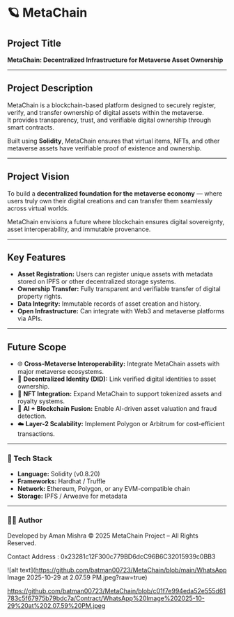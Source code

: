 # 🪐 MetaChain

## Project Title
**MetaChain: Decentralized Infrastructure for Metaverse Asset Ownership**

---

## Project Description
MetaChain is a blockchain-based platform designed to securely register, verify, and transfer ownership of digital assets within the metaverse.  
It provides transparency, trust, and verifiable digital ownership through smart contracts.

Built using **Solidity**, MetaChain ensures that virtual items, NFTs, and other metaverse assets have verifiable proof of existence and ownership.

---

## Project Vision
To build a **decentralized foundation for the metaverse economy** — where users truly own their digital creations and can transfer them seamlessly across virtual worlds.

MetaChain envisions a future where blockchain ensures digital sovereignty, asset interoperability, and immutable provenance.

---

## Key Features
- **Asset Registration:** Users can register unique assets with metadata stored on IPFS or other decentralized storage systems.  
- **Ownership Transfer:** Fully transparent and verifiable transfer of digital property rights.  
- **Data Integrity:** Immutable records of asset creation and history.  
- **Open Infrastructure:** Can integrate with Web3 and metaverse platforms via APIs.

---

## Future Scope
- 🌐 **Cross-Metaverse Interoperability:** Integrate MetaChain assets with major metaverse ecosystems.  
- 🔐 **Decentralized Identity (DID):** Link verified digital identities to asset ownership.  
- 💱 **NFT Integration:** Expand MetaChain to support tokenized assets and royalty systems.  
- 🤖 **AI + Blockchain Fusion:** Enable AI-driven asset valuation and fraud detection.  
- ☁️ **Layer-2 Scalability:** Implement Polygon or Arbitrum for cost-efficient transactions.

---

### 🧰 Tech Stack
- **Language:** Solidity (v0.8.20)
- **Frameworks:** Hardhat / Truffle
- **Network:** Ethereum, Polygon, or any EVM-compatible chain
- **Storage:** IPFS / Arweave for metadata

---

### 👨‍💻 Author
Developed by Aman Mishra
© 2025 MetaChain Project – All Rights Reserved.

Contact Address : 0x23281c12F300c779BD6dcC96B6C32015939c0BB3

![alt text](https://github.com/batman00723/MetaChain/blob/main/WhatsApp Image 2025-10-29 at 2.07.59 PM.jpeg?raw=true)


https://github.com/batman00723/MetaChain/blob/c01f7e994eda52e555d61783c5f67975b79bdc7a/Contract/WhatsApp%20Image%202025-10-29%20at%202.07.59%20PM.jpeg
